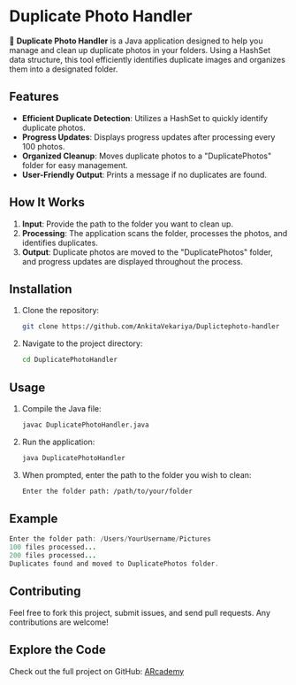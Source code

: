 # Duplicate Photo Handler

🚀 **Duplicate Photo Handler** is a Java application designed to help you manage and clean up duplicate photos in your folders. Using a HashSet data structure, this tool efficiently identifies duplicate images and organizes them into a designated folder.

## Features

- **Efficient Duplicate Detection**: Utilizes a HashSet to quickly identify duplicate photos.
- **Progress Updates**: Displays progress updates after processing every 100 photos.
- **Organized Cleanup**: Moves duplicate photos to a "DuplicatePhotos" folder for easy management.
- **User-Friendly Output**: Prints a message if no duplicates are found.

## How It Works

1. **Input**: Provide the path to the folder you want to clean up.
2. **Processing**: The application scans the folder, processes the photos, and identifies duplicates.
3. **Output**: Duplicate photos are moved to the "DuplicatePhotos" folder, and progress updates are displayed throughout the process.

## Installation

1. Clone the repository:
    ```bash
    git clone https://github.com/AnkitaVekariya/Duplictephoto-handler
    ```
2. Navigate to the project directory:
    ```bash
    cd DuplicatePhotoHandler
    ```

## Usage

1. Compile the Java file:
    ```bash
    javac DuplicatePhotoHandler.java
    ```
2. Run the application:
    ```bash
    java DuplicatePhotoHandler
    ```
3. When prompted, enter the path to the folder you wish to clean:
    ```bash
    Enter the folder path: /path/to/your/folder
    ```

## Example

```java
Enter the folder path: /Users/YourUsername/Pictures
100 files processed...
200 files processed...
Duplicates found and moved to DuplicatePhotos folder.
```

## Contributing

Feel free to fork this project, submit issues, and send pull requests. Any contributions are welcome!

## Explore the Code

Check out the full project on GitHub: [ARcademy](https://github.com/AnkitaVekariya/Duplictephoto-handler)